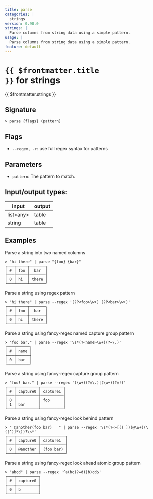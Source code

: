 ```yaml
---
title: parse
categories: |
  strings
version: 0.90.0
strings: |
  Parse columns from string data using a simple pattern.
usage: |
  Parse columns from string data using a simple pattern.
feature: default
---
```

<!-- This file is automatically generated. Please edit the command in https://github.com/nushell/nushell instead. -->

# <code>{{ $frontmatter.title }}</code> for strings

<div class='command-title'>{{ $frontmatter.strings }}</div>

## Signature

```> parse {flags} (pattern)```

## Flags

 -  `--regex, -r`: use full regex syntax for patterns

## Parameters

 -  `pattern`: The pattern to match.


## Input/output types:

| input     | output |
| --------- | ------ |
| list\<any\> | table  |
| string    | table  |
## Examples

Parse a string into two named columns
```nu
> "hi there" | parse "{foo} {bar}"
╭───┬─────┬───────╮
│ # │ foo │  bar  │
├───┼─────┼───────┤
│ 0 │ hi  │ there │
╰───┴─────┴───────╯

```

Parse a string using regex pattern
```nu
> "hi there" | parse --regex '(?P<foo>\w+) (?P<bar>\w+)'
╭───┬─────┬───────╮
│ # │ foo │  bar  │
├───┼─────┼───────┤
│ 0 │ hi  │ there │
╰───┴─────┴───────╯

```

Parse a string using fancy-regex named capture group pattern
```nu
> "foo bar." | parse --regex '\s*(?<name>\w+)(?=\.)'
╭───┬──────╮
│ # │ name │
├───┼──────┤
│ 0 │ bar  │
╰───┴──────╯

```

Parse a string using fancy-regex capture group pattern
```nu
> "foo! bar." | parse --regex '(\w+)(?=\.)|(\w+)(?=!)'
╭───┬──────────┬──────────╮
│ # │ capture0 │ capture1 │
├───┼──────────┼──────────┤
│ 0 │          │ foo      │
│ 1 │ bar      │          │
╰───┴──────────┴──────────╯

```

Parse a string using fancy-regex look behind pattern
```nu
> " @another(foo bar)   " | parse --regex '\s*(?<=[() ])(@\w+)(\([^)]*\))?\s*'
╭───┬──────────┬───────────╮
│ # │ capture0 │ capture1  │
├───┼──────────┼───────────┤
│ 0 │ @another │ (foo bar) │
╰───┴──────────┴───────────╯

```

Parse a string using fancy-regex look ahead atomic group pattern
```nu
> "abcd" | parse --regex '^a(bc(?=d)|b)cd$'
╭───┬──────────╮
│ # │ capture0 │
├───┼──────────┤
│ 0 │ b        │
╰───┴──────────╯

```
